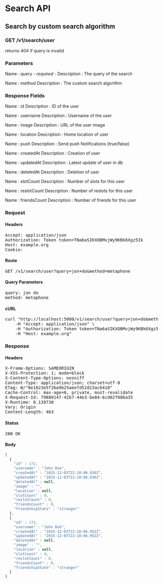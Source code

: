 # Search API

## Search by custom search algorithm

### GET /v1/search/user

returns 404 if query is invalid



### Parameters

Name : query *- required -*
Description : The query of the search

Name : method
Description : The custom search algorithm


### Response Fields

Name : id
Description : ID of the user

Name : username
Description : Username of the user

Name : image
Description : URL of the user image

Name : location
Description : Home location of user

Name : push
Description : Send push Notifications (true/false)

Name : createdAt
Description : Creation of user

Name : updatedAt
Description : Latest update of user in db

Name : deletedAt
Description : Deletion of user

Name : slotCount
Description : Number of slots for this user

Name : reslotCount
Description : Number of reslots for this user

Name : friendsCount
Description : Number of friends for this user

### Request

#### Headers

<pre>Accept: application/json
Authorization: Token token=TNa6aSIKXOBMvjWy9KBk6Xgz5Ik
Host: example.org
Cookie: </pre>

#### Route

<pre>GET /v1/search/user?query=jon+do&amp;method=metaphone</pre>

#### Query Parameters

<pre>query: jon do
method: metaphone</pre>

#### cURL

<pre class="request">curl &quot;http://localhost:5000/v1/search/user?query=jon+do&amp;method=metaphone&quot; -X GET \
	-H &quot;Accept: application/json&quot; \
	-H &quot;Authorization: Token token=TNa6aSIKXOBMvjWy9KBk6Xgz5Ik&quot; \
	-H &quot;Host: example.org&quot;</pre>

### Response

#### Headers

<pre>X-Frame-Options: SAMEORIGIN
X-XSS-Protection: 1; mode=block
X-Content-Type-Options: nosniff
Content-Type: application/json; charset=utf-8
ETag: W/&quot;0e1623e5f2ba9b25aeefd52d23ac6418&quot;
Cache-Control: max-age=0, private, must-revalidate
X-Request-Id: 79880147-42b7-44e3-be84-6cd02f00ba35
X-Runtime: 0.139738
Vary: Origin
Content-Length: 463</pre>

#### Status

<pre>200 OK</pre>

#### Body

```javascript
[
  {
    "id" : 172,
    "username" : "John Doe",
    "createdAt" : "2015-12-03T22:10:06.936Z",
    "updatedAt" : "2015-12-03T22:10:06.936Z",
    "deletedAt" : null,
    "image" : "",
    "location" : null,
    "slotCount" : 0,
    "reslotCount" : 0,
    "friendsCount" : 0,
    "friendshipState" : "stranger"
  },
  {
    "id" : 173,
    "username" : "John Doh",
    "createdAt" : "2015-12-03T22:10:06.952Z",
    "updatedAt" : "2015-12-03T22:10:06.952Z",
    "deletedAt" : null,
    "image" : "",
    "location" : null,
    "slotCount" : 0,
    "reslotCount" : 0,
    "friendsCount" : 0,
    "friendshipState" : "stranger"
  }
]
```
